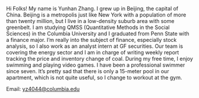 Hi Folks! My name is Yunhan Zhang. I grew up in Beijing, the capital of China. 
Beijing is a metropolis just like New York with a population of more than twenty million, but I live in a low-density suburb area with some greenbelt.
I am studying QMSS (Quantitative Methods in the Social Sciences) in the Columbia University and I graduated from Penn State with a finance major. 
I’m really into the subject of finance, especially stock analysis, so I also work as an analyst intern at GF securities. 
Our team is covering the energy sector and I am in charge of writing weekly report tracking the price and inventory change of coal. 
During my free time, I enjoy swimming and playing video games. 
I have been a professional swimmer since seven. 
It’s pretty sad that there is only a 15-meter pool in our apartment, which is not quite useful, so I change to workout at the gym. 

Email: yz4044@columbia.edu
